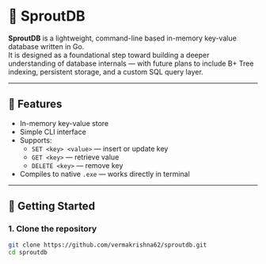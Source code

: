 # 🌱 SproutDB

**SproutDB** is a lightweight, command-line based in-memory key-value database written in Go.  
It is designed as a foundational step toward building a deeper understanding of database internals — with future plans to include B+ Tree indexing, persistent storage, and a custom SQL query layer.

---

## 📌 Features

- In-memory key-value store
- Simple CLI interface
- Supports:
  - `SET <key> <value>` — insert or update key
  - `GET <key>` — retrieve value
  - `DELETE <key>` — remove key
- Compiles to native `.exe` — works directly in terminal

---

## 🚀 Getting Started

### 1. Clone the repository

```bash
git clone https://github.com/vermakrishna62/sproutdb.git
cd sproutdb
